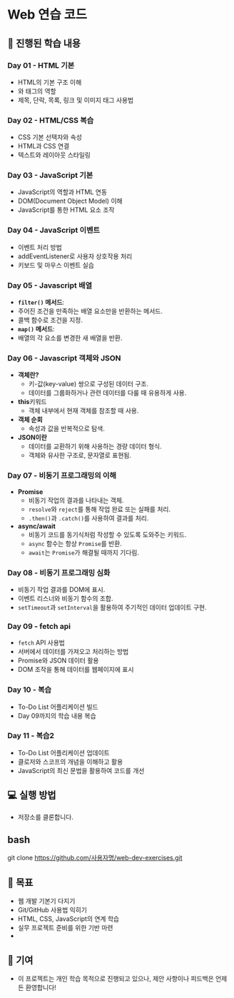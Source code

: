 # Web 연습 코드  

## 📖 진행된 학습 내용
### Day 01 - HTML 기본
- HTML의 기본 구조 이해
- <head>와 <body> 태그의 역할
- 제목, 단락, 목록, 링크 및 이미지 태그 사용법
  
### Day 02 - HTML/CSS 복습
- CSS 기본 선택자와 속성
- HTML과 CSS 연결
- 텍스트와 레이아웃 스타일링

### Day 03 - JavaScript 기본
- JavaScript의 역할과 HTML 연동
- DOM(Document Object Model) 이해
- JavaScript를 통한 HTML 요소 조작

### Day 04 - JavaScript 이벤트
- 이벤트 처리 방법
- addEventListener로 사용자 상호작용 처리
- 키보드 및 마우스 이벤트 실습

### Day 05 - Javascript 배열
- **`filter()` 메서드**:
- 주어진 조건을 만족하는 배열 요소만을 반환하는 메서드.
- 콜백 함수로 조건을 지정.
- **`map()` 메서드**:
- 배열의 각 요소를 변경한 새 배열을 반환.

### Day 06 - Javascript 객체와 JSON
- **객체란?**
  - 키-값(key-value) 쌍으로 구성된 데이터 구조.
  - 데이터를 그룹화하거나 관련 데이터를 다룰 때 유용하게 사용.
- **this**키워드
  -  객체 내부에서 현재 객체를 참조할 때 사용.
- **객체 순회**
  -  속성과 값을 반복적으로 탐색.
- **JSON이란**
  -  데이터를 교환하기 위해 사용하는 경량 데이터 형식.
  -  객체와 유사한 구조로, 문자열로 표현됨.

### Day 07 - 비동기 프로그래밍의 이해
- **Promise**
  - 비동기 작업의 결과를 나타내는 객체.
  - `resolve`와 `reject`를 통해 작업 완료 또는 실패를 처리.
  - `.then()`과 `.catch()`를 사용하여 결과를 처리.
- **async/await**
  - 비동기 코드를 동기식처럼 작성할 수 있도록 도와주는 키워드.
  - `async` 함수는 항상 `Promise`를 반환.
  - `await`는 `Promise`가 해결될 때까지 기다림.

### Day 08 - 비동기 프로그래밍 심화
- 비동기 작업 결과를 DOM에 표시.
- 이벤트 리스너와 비동기 함수의 조합.
- `setTimeout`과 `setInterval`을 활용하여 주기적인 데이터 업데이트 구현.

### Day 09 - fetch api
- `fetch` API 사용법
- 서버에서 데이터를 가져오고 처리하는 방법
- Promise와 JSON 데이터 활용
- DOM 조작을 통해 데이터를 웹페이지에 표시

### Day 10 - 복습
- To-Do List 어플리케이션 빌드
- Day 09까지의 학습 내용 복습

### Day 11 - 복습2
- To-Do List 어플리케이션 업데이트
- 클로저와 스코프의 개념을 이해하고 활용
- JavaScript의 최신 문법을 활용하여 코드를 개선

## 💻 실행 방법
- 저장소를 클론합니다.

## bash
git clone https://github.com/사용자명/web-dev-exercises.git

## 🙌 목표
- 웹 개발 기본기 다지기
- Git/GitHub 사용법 익히기
- HTML, CSS, JavaScript의 연계 학습
- 실무 프로젝트 준비를 위한 기반 마련
- 
## 🤝 기여
- 이 프로젝트는 개인 학습 목적으로 진행되고 있으나, 제안 사항이나 피드백은 언제든 환영합니다!

